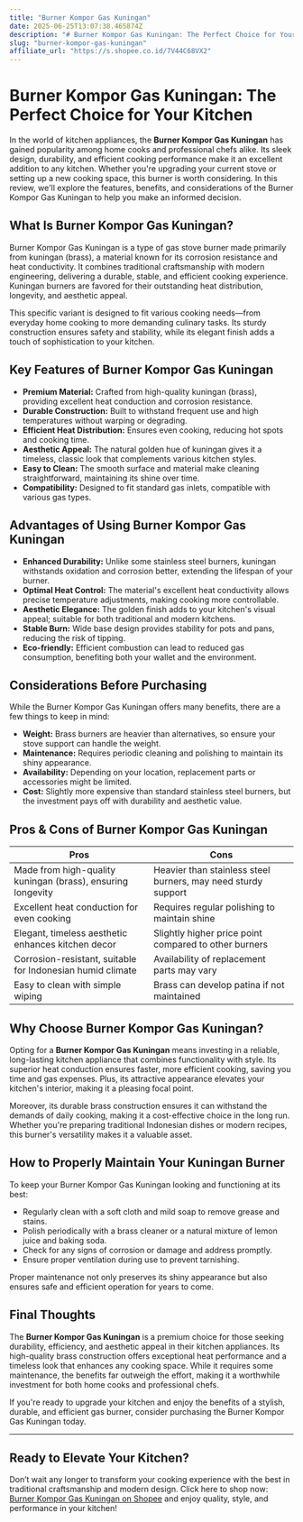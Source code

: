 ```yaml
---
title: "Burner Kompor Gas Kuningan"
date: 2025-06-25T13:07:38.465874Z
description: "# Burner Kompor Gas Kuningan: The Perfect Choice for Your Kitchen..."
slug: "burner-kompor-gas-kuningan"
affiliate_url: "https://s.shopee.co.id/7V44C68VX2"
---
```

# Burner Kompor Gas Kuningan: The Perfect Choice for Your Kitchen

In the world of kitchen appliances, the **Burner Kompor Gas Kuningan** has gained popularity among home cooks and professional chefs alike. Its sleek design, durability, and efficient cooking performance make it an excellent addition to any kitchen. Whether you're upgrading your current stove or setting up a new cooking space, this burner is worth considering. In this review, we'll explore the features, benefits, and considerations of the Burner Kompor Gas Kuningan to help you make an informed decision.

## What Is Burner Kompor Gas Kuningan?

Burner Kompor Gas Kuningan is a type of gas stove burner made primarily from kuningan (brass), a material known for its corrosion resistance and heat conductivity. It combines traditional craftsmanship with modern engineering, delivering a durable, stable, and efficient cooking experience. Kuningan burners are favored for their outstanding heat distribution, longevity, and aesthetic appeal.

This specific variant is designed to fit various cooking needs—from everyday home cooking to more demanding culinary tasks. Its sturdy construction ensures safety and stability, while its elegant finish adds a touch of sophistication to your kitchen.

## Key Features of Burner Kompor Gas Kuningan

- **Premium Material:** Crafted from high-quality kuningan (brass), providing excellent heat conduction and corrosion resistance.
- **Durable Construction:** Built to withstand frequent use and high temperatures without warping or degrading.
- **Efficient Heat Distribution:** Ensures even cooking, reducing hot spots and cooking time.
- **Aesthetic Appeal:** The natural golden hue of kuningan gives it a timeless, classic look that complements various kitchen styles.
- **Easy to Clean:** The smooth surface and material make cleaning straightforward, maintaining its shine over time.
- **Compatibility:** Designed to fit standard gas inlets, compatible with various gas types.

## Advantages of Using Burner Kompor Gas Kuningan

- **Enhanced Durability:** Unlike some stainless steel burners, kuningan withstands oxidation and corrosion better, extending the lifespan of your burner.
- **Optimal Heat Control:** The material's excellent heat conductivity allows precise temperature adjustments, making cooking more controllable.
- **Aesthetic Elegance:** The golden finish adds to your kitchen's visual appeal; suitable for both traditional and modern kitchens.
- **Stable Burn:** Wide base design provides stability for pots and pans, reducing the risk of tipping.
- **Eco-friendly:** Efficient combustion can lead to reduced gas consumption, benefiting both your wallet and the environment.

## Considerations Before Purchasing

While the Burner Kompor Gas Kuningan offers many benefits, there are a few things to keep in mind:

- **Weight:** Brass burners are heavier than alternatives, so ensure your stove support can handle the weight.
- **Maintenance:** Requires periodic cleaning and polishing to maintain its shiny appearance.
- **Availability:** Depending on your location, replacement parts or accessories might be limited.
- **Cost:** Slightly more expensive than standard stainless steel burners, but the investment pays off with durability and aesthetic value.

## Pros & Cons of Burner Kompor Gas Kuningan

| **Pros** | **Cons** |
|------------|---------------|
| Made from high-quality kuningan (brass), ensuring longevity | Heavier than stainless steel burners, may need sturdy support |
| Excellent heat conduction for even cooking | Requires regular polishing to maintain shine |
| Elegant, timeless aesthetic enhances kitchen decor | Slightly higher price point compared to other burners |
| Corrosion-resistant, suitable for Indonesian humid climate | Availability of replacement parts may vary |
| Easy to clean with simple wiping | Brass can develop patina if not maintained |

## Why Choose Burner Kompor Gas Kuningan?

Opting for a **Burner Kompor Gas Kuningan** means investing in a reliable, long-lasting kitchen appliance that combines functionality with style. Its superior heat conduction ensures faster, more efficient cooking, saving you time and gas expenses. Plus, its attractive appearance elevates your kitchen's interior, making it a pleasing focal point.

Moreover, its durable brass construction ensures it can withstand the demands of daily cooking, making it a cost-effective choice in the long run. Whether you're preparing traditional Indonesian dishes or modern recipes, this burner's versatility makes it a valuable asset.

## How to Properly Maintain Your Kuningan Burner

To keep your Burner Kompor Gas Kuningan looking and functioning at its best:

- Regularly clean with a soft cloth and mild soap to remove grease and stains.
- Polish periodically with a brass cleaner or a natural mixture of lemon juice and baking soda.
- Check for any signs of corrosion or damage and address promptly.
- Ensure proper ventilation during use to prevent tarnishing.

Proper maintenance not only preserves its shiny appearance but also ensures safe and efficient operation for years to come.

## Final Thoughts

The **Burner Kompor Gas Kuningan** is a premium choice for those seeking durability, efficiency, and aesthetic appeal in their kitchen appliances. Its high-quality brass construction offers exceptional heat performance and a timeless look that enhances any cooking space. While it requires some maintenance, the benefits far outweigh the effort, making it a worthwhile investment for both home cooks and professional chefs.

If you're ready to upgrade your kitchen and enjoy the benefits of a stylish, durable, and efficient gas burner, consider purchasing the Burner Kompor Gas Kuningan today.

---

## Ready to Elevate Your Kitchen?

Don’t wait any longer to transform your cooking experience with the best in traditional craftsmanship and modern design. Click here to shop now: [Burner Kompor Gas Kuningan on Shopee](https://s.shopee.co.id/7V44C68VX2) and enjoy quality, style, and performance in your kitchen!